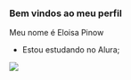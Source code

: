 ### Bem vindos ao meu perfil  

Meu nome é Eloisa Pinow 

- Estou estudando no Alura;


![](https://media.tenor.com/MXK5aazbwlsAAAAC/stitch-lilo-and-stitch.gif)
